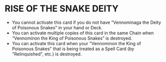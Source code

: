 # RISE OF THE SNAKE DEITY

*   You cannot activate this card if you do not have “Vennominaga the Deity of Poisonous Snakes” in your hand or Deck.
*   You can activate multiple copies of this card in the same Chain when “Vennominon the King of Poisonous Snakes” is destroyed.
*   You can activate this card when your "Vennominon the King of Poisonous Snakes" that is being treated as a Spell Card (by "Relinquished", etc.) is destroyed.
